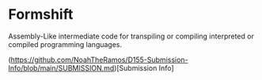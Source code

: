 # Formshift
Assembly-Like intermediate code for transpiling or compiling interpreted or compiled programming languages.

(https://github.com/NoahTheRamos/D155-Submission-Info/blob/main/SUBMISSION.md)[Submission Info]
